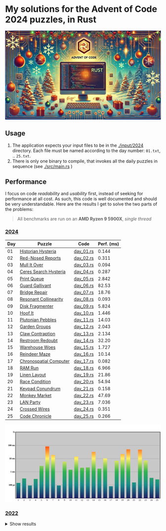 # My solutions for the Advent of Code 2024 puzzles, in Rust

![AoC in Rust](./AoCRust.jpg)

## Usage

1. The application expects your input files to be in the [./input/2024](./input/2024) directory. Each file must be named according to the day number: `01.txt`, .. `25.txt`.
2. There is only one binary to compile, that invokes all the daily puzzles in sequence (see [./src/main.rs](./src/main.rs) )

## Performance

I focus on code *readability* and *usability* first, instead of seeking for performance at all cost. As such, this code is well documented and should be very understandable.
Here are the results I get to solve the two parts of the problems:

> All benchmarks are run on an **AMD Ryzen 9 5900X**, *single thread*

### [2024](https://adventofcode.com/2024)

| Day | Puzzle                                                         | Code                               | Perf. (ms) |
|-----|----------------------------------------------------------------|------------------------------------|------------|
| 01  | [Historian Hysteria](https://adventofcode.com/2024/day/1)      | [day_01.rs](./src/y2024/day_01.rs) | 0.144      |
| 02  | [Red-Nosed Reports](https://adventofcode.com/2024/day/2)       | [day_02.rs](./src/y2024/day_02.rs) | 0.311      |
| 03  | [Mull It Over](https://adventofcode.com/2024/day/3)            | [day_03.rs](./src/y2024/day_03.rs) | 0.094      |
| 04  | [Ceres Search Hysteria](https://adventofcode.com/2024/day/4)   | [day_04.rs](./src/y2024/day_04.rs) | 0.287      |
| 05  | [Print Queue](https://adventofcode.com/2024/day/5)             | [day_05.rs](./src/y2024/day_05.rs) | 2.842      |
| 06  | [Guard Gallivant](https://adventofcode.com/2024/day/6)         | [day_06.rs](./src/y2024/day_06.rs) | 82.53      |
| 07  | [Bridge Repair](https://adventofcode.com/2024/day/7)           | [day_07.rs](./src/y2024/day_07.rs) | 18.76      |
| 08  | [Resonant Collinearity](https://adventofcode.com/2024/day/8)   | [day_08.rs](./src/y2024/day_08.rs) | 0.093      |
| 09  | [Disk Fragmenter](https://adventofcode.com/2024/day/9)         | [day_09.rs](./src/y2024/day_09.rs) | 5.824      |
| 10  | [Hoof It](https://adventofcode.com/2024/day/10)                | [day_10.rs](./src/y2024/day_10.rs) | 1.446      |
| 11  | [Plutonian Pebbles](https://adventofcode.com/2024/day/11)      | [day_11.rs](./src/y2024/day_11.rs) | 14.03      |
| 12  | [Garden Groups](https://adventofcode.com/2024/day/12)          | [day_12.rs](./src/y2024/day_12.rs) | 2.043      |
| 13  | [Claw Contraption](https://adventofcode.com/2024/day/13)       | [day_13.rs](./src/y2024/day_13.rs) | 2.134      |
| 14  | [Restroom Redoubt](https://adventofcode.com/2024/day/14)       | [day_14.rs](./src/y2024/day_14.rs) | 32.20      |
| 15  | [Warehouse Woes](https://adventofcode.com/2024/day/15)         | [day_15.rs](./src/y2024/day_15.rs) | 1.727      |
| 16  | [Reindeer Maze](https://adventofcode.com/2024/day/16)          | [day_16.rs](./src/y2024/day_16.rs) | 10.14      |
| 17  | [Chronospatial Computer](https://adventofcode.com/2024/day/17) | [day_17.rs](./src/y2024/day_17.rs) | 0.082      |
| 18  | [RAM Run](https://adventofcode.com/2024/day/18)                | [day_18.rs](./src/y2024/day_18.rs) | 6.966      |
| 19  | [Linen Layout](https://adventofcode.com/2024/day/19)           | [day_19.rs](./src/y2024/day_19.rs) | 21.86      |
| 20  | [Race Condition](https://adventofcode.com/2024/day/20)         | [day_20.rs](./src/y2024/day_20.rs) | 54.94      |
| 21  | [Keypad Conundrum](https://adventofcode.com/2024/day/21)       | [day_21.rs](./src/y2024/day_21.rs) | 0.158      |
| 22  | [Monkey Market](https://adventofcode.com/2024/day/22)          | [day_22.rs](./src/y2024/day_22.rs) | 47.69      |
| 23  | [LAN Party](https://adventofcode.com/2024/day/23)              | [day_23.rs](./src/y2024/day_23.rs) | 7.036      |
| 24  | [Crossed Wires](https://adventofcode.com/2024/day/24)          | [day_24.rs](./src/y2024/day_24.rs) | 0.351      |
| 25  | [Code Chronicle](https://adventofcode.com/2024/day/25)         | [day_25.rs](./src/y2024/day_25.rs) | 0.266      |

![](./out/perfo-2024.svg)

### [2022](https://adventofcode.com/2022)

<details>
<summary>Show results</summary>

| Day | Puzzle                                                           | Code                               | Perf. (ms) |
|-----|------------------------------------------------------------------|------------------------------------|------------|
| 01  | [Calorie Counting](https://adventofcode.com/2022/day/1)          | [day_01.rs](./src/y2022/day_01.rs) | 0.085      |
| 02  | [Rock Paper Scissors](https://adventofcode.com/2022/day/2)       | [day_02.rs](./src/y2022/day_02.rs) | 0.087      |
| 03  | [Rucksack Reorganization](https://adventofcode.com/2022/day/3)   | [day_03.rs](./src/y2022/day_03.rs) | 0.071      |
| 04  | [Camp Cleanup](https://adventofcode.com/2022/day/4)              | [day_04.rs](./src/y2022/day_04.rs) | 0.116      |
| 05  | [Supply Stacks](https://adventofcode.com/2022/day/5)             | [day_05.rs](./src/y2022/day_05.rs) | 0.133      |
| 06  | [Tuning Trouble](https://adventofcode.com/2022/day/6)            | [day_06.rs](./src/y2022/day_06.rs) | 0.012      |
| 07  | [No Space Left On Device](https://adventofcode.com/2022/day/7)   | [day_07.rs](./src/y2022/day_07.rs) | 0.057      |
| 08  | [Treetop Tree House](https://adventofcode.com/2022/day/8)        | [day_08.rs](./src/y2022/day_08.rs) | 0.371      |
| 09  | [Rope Bridge](https://adventofcode.com/2022/day/9)               | [day_09.rs](./src/y2022/day_09.rs) | 0.911      |
| 10  | [Cathode-Ray Tube](https://adventofcode.com/2022/day/10)         | [day_10.rs](./src/y2022/day_10.rs) | 0.005      |
| 11  | [Monkey in the Middle](https://adventofcode.com/2022/day/11)     | [day_11.rs](./src/y2022/day_11.rs) | 6.847      |
| 12  | [Hill Climbing Algorithm](https://adventofcode.com/2022/day/12)  | [day_12.rs](./src/y2022/day_12.rs) | 0.263      |
| 13  | [Distress Signal](https://adventofcode.com/2022/day/13)          | [day_13.rs](./src/y2022/day_13.rs) | 0.094      |
| 14  | [Regolith Reservoir](https://adventofcode.com/2022/day/14)       | [day_14.rs](./src/y2022/day_14.rs) | 0.872      |
| 15  | [Beacon Exclusion Zone](https://adventofcode.com/2022/day/15)    | [day_15.rs](./src/y2022/day_15.rs) | 0.105      |
| 16  | [Proboscidea Volcanium](https://adventofcode.com/2022/day/16)    | [day_16.rs](./src/y2022/day_16.rs) | 2.295      |
| 17  | [Pyroclastic Flow](https://adventofcode.com/2022/day/17)         | [day_17.rs](./src/y2022/day_17.rs) | 0.637      |
| 18  | [Boiling Boulders](https://adventofcode.com/2022/day/18)         | [day_18.rs](./src/y2022/day_18.rs) | 6.744      |
| 19  | [Not Enough Minerals](https://adventofcode.com/2022/day/19)      | [day_19.rs](./src/y2022/day_19.rs) | 41.40      |
| 20  | [Grove Positioning System](https://adventofcode.com/2022/day/20) | [day_20.rs](./src/y2022/day_20.rs) | 56.46      |
| 21  | [Monkey Math](https://adventofcode.com/2022/day/21)              | [day_21.rs](./src/y2022/day_21.rs) | 5.700      |
| 22  | [Monkey Map](https://adventofcode.com/2022/day/22)               | [day_22.rs](./src/y2022/day_22.rs) | 0.413      |
| 23  | [Unstable Diffusion](https://adventofcode.com/2022/day/23)       | [day_23.rs](./src/y2022/day_23.rs) | 795.3      |
| 24  | [Blizzard Basin](https://adventofcode.com/2022/day/24)           | [day_24.rs](./src/y2022/day_24.rs) | 53.66      |
| 25  | [Full of Hot Air](https://adventofcode.com/2022/day/25)          | [day_25.rs](./src/y2022/day_25.rs) | 0.013      |


![](./out/perfo-2022.svg)

</details>
